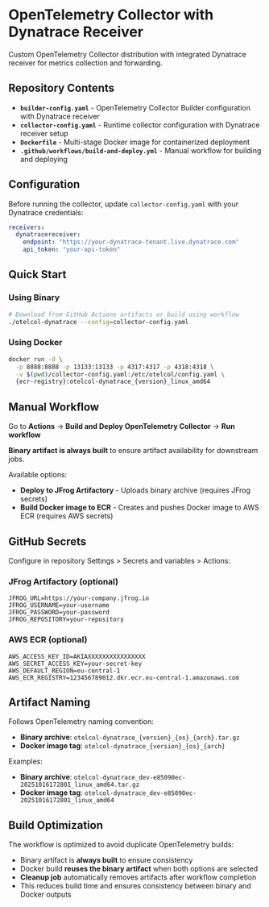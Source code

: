 # OpenTelemetry Collector with Dynatrace Receiver

Custom OpenTelemetry Collector distribution with integrated Dynatrace receiver for metrics collection and forwarding.

## Repository Contents

- **`builder-config.yaml`** - OpenTelemetry Collector Builder configuration with Dynatrace receiver
- **`collector-config.yaml`** - Runtime collector configuration with Dynatrace receiver setup
- **`Dockerfile`** - Multi-stage Docker image for containerized deployment
- **`.github/workflows/build-and-deploy.yml`** - Manual workflow for building and deploying

## Configuration

Before running the collector, update `collector-config.yaml` with your Dynatrace credentials:

```yaml
receivers:
  dynatracereceiver:
    endpoint: "https://your-dynatrace-tenant.live.dynatrace.com"
    api_token: "your-api-token"
```

## Quick Start

### Using Binary
```bash
# Download from GitHub Actions artifacts or build using workflow
./otelcol-dynatrace --config=collector-config.yaml
```

### Using Docker
```bash
docker run -d \
  -p 8888:8888 -p 13133:13133 -p 4317:4317 -p 4318:4318 \
  -v $(pwd)/collector-config.yaml:/etc/otelcol/config.yaml \
  {ecr-registry}:otelcol-dynatrace_{version}_linux_amd64
```

## Manual Workflow

Go to **Actions** → **Build and Deploy OpenTelemetry Collector** → **Run workflow**

**Binary artifact is always built** to ensure artifact availability for downstream jobs.

Available options:
- **Deploy to JFrog Artifactory** - Uploads binary archive (requires JFrog secrets)
- **Build Docker image to ECR** - Creates and pushes Docker image to AWS ECR (requires AWS secrets)

## GitHub Secrets

Configure in repository Settings > Secrets and variables > Actions:

### JFrog Artifactory (optional)
```
JFROG_URL=https://your-company.jfrog.io
JFROG_USERNAME=your-username
JFROG_PASSWORD=your-password
JFROG_REPOSITORY=your-repository
```

### AWS ECR (optional)
```
AWS_ACCESS_KEY_ID=AKIAXXXXXXXXXXXXXXXX
AWS_SECRET_ACCESS_KEY=your-secret-key
AWS_DEFAULT_REGION=eu-central-1
AWS_ECR_REGISTRY=123456789012.dkr.ecr.eu-central-1.amazonaws.com
```

## Artifact Naming

Follows OpenTelemetry naming convention:
- **Binary archive**: `otelcol-dynatrace_{version}_{os}_{arch}.tar.gz`
- **Docker image tag**: `otelcol-dynatrace_{version}_{os}_{arch}`

Examples:
- **Binary archive**: `otelcol-dynatrace_dev-e85090ec-20251016172801_linux_amd64.tar.gz`
- **Docker image tag**: `otelcol-dynatrace_dev-e85090ec-20251016172801_linux_amd64`

## Build Optimization

The workflow is optimized to avoid duplicate OpenTelemetry builds:
- Binary artifact is **always built** to ensure consistency
- Docker build **reuses the binary artifact** when both options are selected
- **Cleanup job** automatically removes artifacts after workflow completion
- This reduces build time and ensures consistency between binary and Docker outputs
